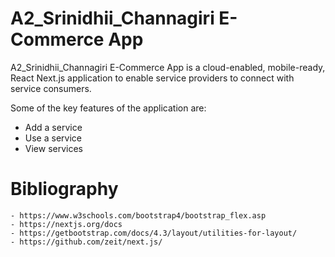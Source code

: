 # A2_Srinidhii_Channagiri E-Commerce App

A2_Srinidhii_Channagiri E-Commerce App is a cloud-enabled, mobile-ready, React Next.js application to enable service providers to connect with service consumers. 

Some of the key features of the application are:

  - Add a service
  - Use a service
  - View services

# Bibliography

    - https://www.w3schools.com/bootstrap4/bootstrap_flex.asp
    - https://nextjs.org/docs
    - https://getbootstrap.com/docs/4.3/layout/utilities-for-layout/
    - https://github.com/zeit/next.js/